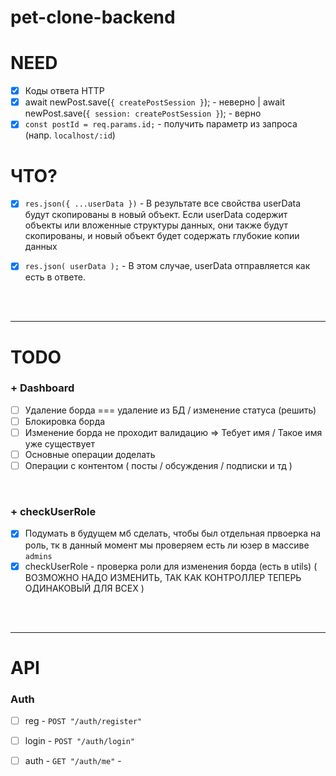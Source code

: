 # pet-clone-backend

# NEED

- [x] Коды ответа HTTP
- [x] await newPost.save(`{ createPostSession }`); - неверно | await newPost.save(`{ session: createPostSession }`); - верно
- [x] `const postId = req.params.id;` - получить параметр из запроса (напр. `localhost/:id`) 

# ЧТО?

- [x] `res.json({ ...userData })` - В результате все свойства userData будут скопированы в новый объект. Если userData содержит объекты или вложенные структуры данных, они также будут скопированы, и новый объект будет содержать глубокие копии данных

- [x]  `res.json( userData );` -  В этом случае, userData отправляется как есть в ответе.

<br>
<br>
<hr>

# TODO 

<h3>+ Dashboard </h3>

- [ ] Удаление борда === удаление из БД / изменение статуса (решить)
- [ ] Блокировка борда
- [ ] Изменение борда не проходит валидацию => Тебует имя / Такое имя уже существует
- [ ] Основные операции доделать
- [ ] Операции с контентом ( посты / обсуждения / подписки и тд )

<br>

<h3>+ checkUserRole </h3>

- [x] Подумать в будущем мб сделать, чтобы был отдельная првоерка на роль, тк в данный момент мы проверяем есть ли юзер в массиве `admins`
- [x] checkUserRole - проверка роли для изменения борда (есть в utils) ( ВОЗМОЖНО НАДО ИЗМЕНИТЬ, ТАК КАК КОНТРОЛЛЕР ТЕПЕРЬ ОДИНАКОВЫЙ ДЛЯ ВСЕХ )

<br>
<br>
<hr>

# API

<h3>Auth</h3>

- [ ] reg - `POST "/auth/register"` 
- [ ] login - `POST "/auth/login"` 
- [ ] auth - `GET "/auth/me"` - 


